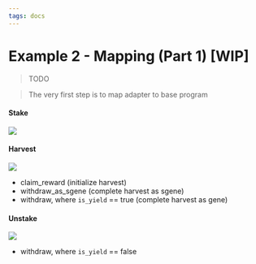 ```yaml
---
tags: docs
---
```


# Example 2 - Mapping (Part 1) [WIP]

> TODO

> The very first step is to map adapter to base program

#### Stake

![](https://hackmd.io/_uploads/HkH09TbBs.png)

#### Harvest

![](https://hackmd.io/_uploads/B1084sGBi.png)

- claim_reward (initialize harvest)
- withdraw_as_sgene (complete harvest as sgene)
- withdraw, where `is_yield` == true (complete harvest as gene)

#### Unstake

![](https://hackmd.io/_uploads/Bkp29TbHs.png)

- withdraw, where `is_yield` == false
